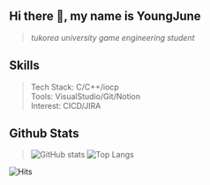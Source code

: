 ## Hi there 👋, my name is YoungJune
> _tukorea university game engineering student_

## Skills
> Tech Stack: C/C++/iocp  
> Tools: VisualStudio/Git/Notion  
> Interest: CICD/JIRA

## Github Stats
> ![GitHub stats](https://github-readme-stats.vercel.app/api?username=rladudwns4643&show_icons=true)
> ![Top Langs](https://github-readme-stats.vercel.app/api/top-langs/?username=rladudwns4643&layout=compact)

![Hits](https://hits.seeyoufarm.com/api/count/incr/badge.svg?url=https%3A%2F%2Fgithub.com%2Frladudwns4643%2Frladudwns4643&count_bg=%2379C83D&title_bg=%23555555&icon=&icon_color=%23E7E7E7&title=hits&edge_flat=false)
